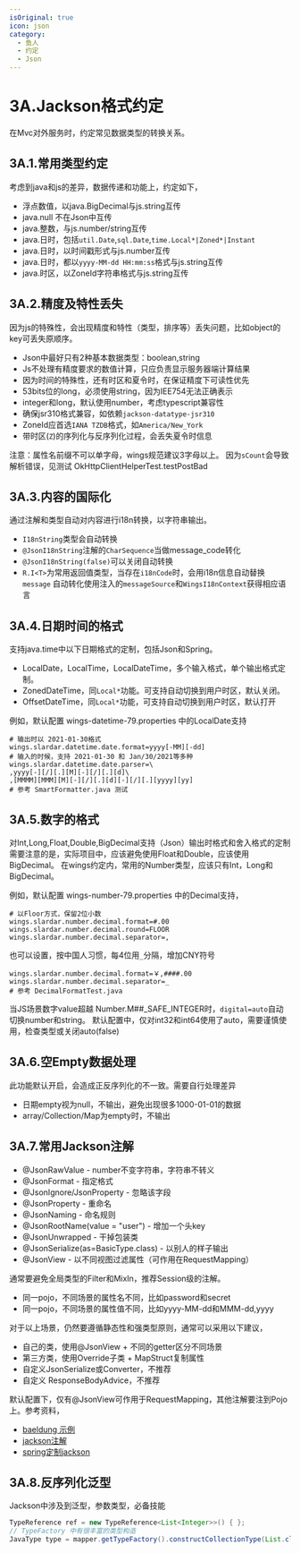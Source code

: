 ```yaml
---
isOriginal: true
icon: json
category:
  - 鱼人
  - 约定
  - Json
---
```


# 3A.Jackson格式约定

在Mvc对外服务时，约定常见数据类型的转换关系。

## 3A.1.常用类型约定

考虑到java和js的差异，数据传递和功能上，约定如下，

* 浮点数值，以java.BigDecimal与js.string互传
* java.null 不在Json中互传
* java.整数，与js.number/string互传
* java.日时，包括`util.Date`,`sql.Date`,`time.Local*|Zoned*|Instant`
* java.日时，以时间戳形式与js.number互传
* java.日时，都以`yyyy-MM-dd HH:mm:ss`格式与js.string互传
* java.时区，以ZoneId字符串格式与js.string互传

## 3A.2.精度及特性丢失

因为js的特殊性，会出现精度和特性（类型，排序等）丢失问题，比如object的key可丢失原顺序。

* Json中最好只有2种基本数据类型：boolean,string
* Js不处理有精度要求的数值计算，只应负责显示服务器端计算结果
* 因为时间的特殊性，还有时区和夏令时，在保证精度下可读性优先
* 53bits位的long，必须使用string，因为IEE754无法正确表示
* integer和long，默认使用number，考虑typescript兼容性
* 确保jsr310格式兼容，如依赖`jackson-datatype-jsr310`
* ZoneId应首选`IANA TZDB`格式，如`America/New_York`
* 带时区(`Z`)的序列化与反序列化过程，会丢失夏令时信息

注意：属性名前缀不可以单字母，wings规范建议3字母以上。
因为`sCount`会导致解析错误，见测试 OkHttpClientHelperTest.testPostBad

## 3A.3.内容的国际化

通过注解和类型自动对内容进行i18n转换，以字符串输出。

* `I18nString`类型会自动转换
* `@JsonI18nString`注解的`CharSequence`当做message_code转化
* `@JsonI18nString(false)`可以关闭自动转换
* `R.I<T>`为常用返回值类型，当存在`i18nCode`时，会用i18n信息自动替换`message`
  自动转化使用注入的`messageSource`和`WingsI18nContext`获得相应语言

## 3A.4.日期时间的格式

支持java.time中以下日期格式的定制，包括Json和Spring。

* LocalDate，LocalTime，LocalDateTime，多个输入格式，单个输出格式定制。
* ZonedDateTime，同`Local*`功能。可支持自动切换到用户时区，默认关闭。
* OffsetDateTime，同`Local*`功能，可支持自动切换到用户时区，默认打开

例如，默认配置 wings-datetime-79.properties 中的LocalDate支持

```properties
# 输出时以 2021-01-30格式
wings.slardar.datetime.date.format=yyyy[-MM][-dd]
# 输入的时候，支持 2021-01-30 和 Jan/30/2021等多种
wings.slardar.datetime.date.parser=\
,yyyy[-][/][.][M][-][/][.][d]\
,[MMMM][MMM][M][-][/][.][d][-][/][.][yyyy][yy]
# 参考 SmartFormatter.java 测试
```

## 3A.5.数字的格式

对Int,Long,Float,Double,BigDecimal支持（Json）输出时格式和舍入格式的定制
需要注意的是，实际项目中，应该避免使用Float和Double，应该使用BigDecimal。
在wings约定内，常用的Number类型，应该只有Int，Long和BigDecimal。

例如，默认配置 wings-number-79.properties 中的Decimal支持，

```properties
# 以Floor方式，保留2位小数
wings.slardar.number.decimal.format=#.00
wings.slardar.number.decimal.round=FLOOR
wings.slardar.number.decimal.separator=,
```

也可以设置，按中国人习惯，每4位用`_`分隔，增加CNY符号

```properties
wings.slardar.number.decimal.format=￥,####.00
wings.slardar.number.decimal.separator=_
# 参考 DecimalFormatTest.java
```

当JS场景数字value超越 Number.M##_SAFE_INTEGER时，`digital=auto`自动切换number和string。
默认配置中，仅对int32和int64使用了auto，需要谨慎使用，检查类型或关闭auto(false)

## 3A.6.空Empty数据处理

此功能默认开启，会造成正反序列化的不一致。需要自行处理差异

* 日期empty视为null，不输出，避免出现很多1000-01-01的数据
* array/Collection/Map为empty时，不输出

## 3A.7.常用Jackson注解

* @JsonRawValue - number不变字符串，字符串不转义
* @JsonFormat - 指定格式
* @JsonIgnore/JsonProperty - 忽略该字段
* @JsonProperty - 重命名
* @JsonNaming - 命名规则
* @JsonRootName(value = "user") - 增加一个头key
* @JsonUnwrapped - 干掉包装类
* @JsonSerialize(as=BasicType.class) - 以别人的样子输出
* @JsonView - 以不同视图过滤属性（可作用在RequestMapping）

通常要避免全局类型的Filter和MixIn，推荐Session级的注解。

* 同一pojo，不同场景的属性名不同，比如password和secret
* 同一pojo，不同场景的属性值不同，比如yyyy-MM-dd和MMM-dd,yyyy

对于以上场景，仍然要遵循静态性和强类型原则，通常可以采用以下建议，

* 自己的类，使用@JsonView + 不同的getter区分不同场景
* 第三方类，使用Override子类 + MapStruct复制属性
* 自定义JsonSerialize或Converter，不推荐
* 自定义 ResponseBodyAdvice，不推荐

默认配置下，仅有@JsonView可作用于RequestMapping，其他注解要注到Pojo上。参考资料，

* [baeldung 示例](https://www.baeldung.com/jackson-annotations)
* [jackson注解](https://github.com/FasterXML/jackson-annotations/wiki/Jackson-Annotations)
* [spring定制jackson](https://docs.spring.io/spring-boot/docs/3.0.3/reference/htmlsingle/#howto.spring-mvc.customize-jackson-objectmapper)

## 3A.8.反序列化泛型

Jackson中涉及到泛型，参数类型，必备技能

```java
TypeReference ref = new TypeReference<List<Integer>>() { };
// TypeFactory 中有很丰富的类型构造
JavaType type = mapper.getTypeFactory().constructCollectionType(List.class, Foo.class)
```
